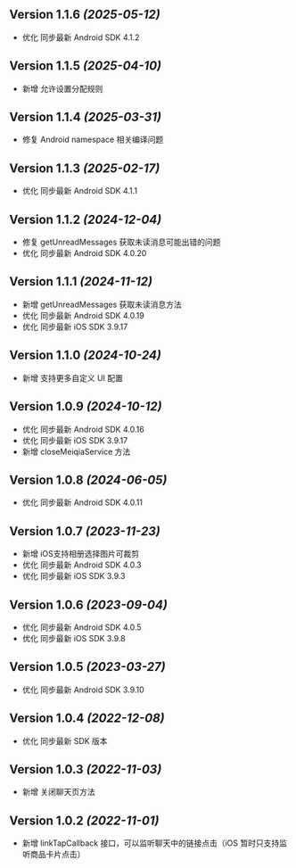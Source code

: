 Version 1.1.6 *(2025-05-12)*
----------------------------
- 优化 同步最新 Android SDK 4.1.2

Version 1.1.5 *(2025-04-10)*
----------------------------
- 新增 允许设置分配规则

Version 1.1.4 *(2025-03-31)*
----------------------------
- 修复 Android namespace 相关编译问题

Version 1.1.3 *(2025-02-17)*
----------------------------
- 优化 同步最新 Android SDK 4.1.1

Version 1.1.2 *(2024-12-04)*
----------------------------
- 修复 getUnreadMessages 获取未读消息可能出错的问题
- 优化 同步最新 Android SDK 4.0.20

Version 1.1.1 *(2024-11-12)*
----------------------------
- 新增 getUnreadMessages 获取未读消息方法
- 优化 同步最新 Android SDK 4.0.19
- 优化 同步最新 iOS SDK 3.9.17

Version 1.1.0 *(2024-10-24)*
----------------------------
- 新增 支持更多自定义 UI 配置

Version 1.0.9 *(2024-10-12)*
----------------------------
- 优化 同步最新 Android SDK 4.0.16
- 优化 同步最新 iOS SDK 3.9.17
- 新增 closeMeiqiaService 方法

Version 1.0.8 *(2024-06-05)*
----------------------------
- 优化 同步最新 Android SDK 4.0.11

Version 1.0.7 *(2023-11-23)*
----------------------------
- 新增 iOS支持相册选择图片可裁剪
- 优化 同步最新 Android SDK 4.0.3
- 优化 同步最新 iOS SDK 3.9.3

Version 1.0.6 *(2023-09-04)*
----------------------------
- 优化 同步最新 Android SDK 4.0.5
- 优化 同步最新 iOS SDK 3.9.8

Version 1.0.5 *(2023-03-27)*
----------------------------
- 优化 同步最新 Android SDK 3.9.10

Version 1.0.4 *(2022-12-08)*
----------------------------
- 优化 同步最新 SDK 版本

Version 1.0.3 *(2022-11-03)*
----------------------------
- 新增 关闭聊天页方法

Version 1.0.2 *(2022-11-01)*
----------------------------
- 新增 linkTapCallback 接口，可以监听聊天中的链接点击（iOS 暂时只支持监听商品卡片点击）

